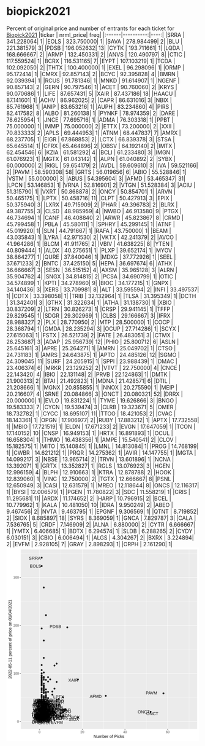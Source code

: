 # biopick2021
Percent of original price and number of entrants for each ticket for [Biopick2021](https://twitter.com/hashtag/Biopick2021)
|ticker | nrml_price| freq|
|:------|----------:|----:|
|SRRA   | 341.228064|    1|
|EOLS   | 323.750000|    1|
|SAVA   | 278.984499|    2|
|BLU    | 221.381579|    3|
|PDSB   | 196.052632|   13|
|CYTK   | 193.711661|    1|
|LQDA   | 168.666667|    2|
|ARMP   | 132.450331|    2|
|ANVS   | 120.490797|    8|
|CTIC   | 117.559524|    1|
|BCRX   | 116.531165|    7|
|EYPT   | 107.103219|    1|
|TCDA   | 102.092050|    2|
|THTX   | 100.400000|    1|
|EXEL   |  96.298096|    1|
|ORMP   |  95.172414|    1|
|CMRX   |  92.857143|    2|
|BCYC   |  92.395828|    4|
|BMRN   |  92.039394|    1|
|RCUS   |  91.781346|    1|
|MNKD   |  91.614907|    1|
|NGENF  |  90.857143|    2|
|GERN   |  90.797546|    1|
|ACET   |  90.760060|    2|
|KRYS   |  90.070686|    1|
|LIFE   |  87.657431|    5|
|XAIR   |  87.437186|   18|
|HAACU  |  87.141601|    1|
|ACHV   |  86.962025|    2|
|CAPR   |  86.631016|    3|
|NBIX   |  85.761968|    1|
|ANIP   |  83.653216|    1|
|AUPH   |  83.234860|    4|
|PIRS   |  82.417582|    8|
|ALBO   |  81.260138|    1|
|PYNKF  |  78.974359|    2|
|DARE   |  78.625954|    1|
|JNCE   |  77.695716|    1|
|ADMA   |  76.303318|    1|
|PPBT   |  75.000000|    1|
|IMMP   |  75.000000|    2|
|ETTX   |  73.200000|    2|
|XXII   |  70.833333|    2|
|APLS   |  69.444953|    1|
|ATNM   |  68.447837|    7|
|AMRX   |  68.237705|    1|
|EIGR   |  67.868853|    2|
|LCTX   |  66.839378|    3|
|STSA   |  65.645514|    1|
|CFRX   |  65.464896|    2|
|OBSV   |  64.192140|    2|
|IMTX   |  62.454546|    6|
|KZIA   |  61.581292|    4|
|BCLI   |  61.233480|    3|
|IMGN   |  61.076923|    1|
|MGTX   |  61.043142|    1|
|ALPN   |  61.040892|    2|
|SYBX   |  60.000000|    2|
|RIGL   |  59.654179|    2|
|AVDL   |  59.609610|    3|
|IVA    |  59.521166|    2|
|PAVM   |  58.590308|   58|
|GRTS   |  56.019656|    6|
|ABIO   |  55.528846|    1|
|VSTM   |  55.000000|    3|
|ABUS   |  54.395604|    3|
|AFMD   |  53.465347|   31|
|LPCN   |  53.146853|    1|
|VRNA   |  52.816901|    2|
|VTGN   |  51.528384|    3|
|ACIU   |  51.315790|    1|
|VXRT   |  50.868878|    2|
|ONCY   |  50.854701|    1|
|ARVN   |  50.465175|    1|
|LPTX   |  50.458716|   11|
|CLPT   |  50.427913|    3|
|EPIX   |  50.375940|    3|
|LXRX   |  49.715909|    2|
|PHAR   |  49.396783|    2|
|BLRX   |  49.387755|    3|
|CLSD   |  48.985959|    4|
|NWBO   |  46.913580|    9|
|PTGX   |  46.734694|    1|
|CANF   |  46.408840|    2|
|ARWR   |  45.823867|    8|
|CRMD   |  45.799458|    1|
|PBLA   |  45.580111|    1|
|SPHRY  |  45.299145|    1|
|ATNF   |  45.019920|    1|
|SLN    |  44.791667|    1|
|RAFA   |  43.750000|    1|
|BEAM   |  43.035843|    1|
|LYRA   |  42.971530|    2|
|VKTX   |  42.241379|    2|
|AVCO   |  41.964286|    1|
|BLCM   |  41.911765|    2|
|VBIV   |  41.638225|    8|
|YTEN   |  40.809444|    1|
|ALDX   |  40.275651|    1|
|PLXP   |  39.652174|    1|
|MYOV   |  38.864277|    1|
|QURE   |  37.840046|    1|
|MDXG   |  37.772926|    1|
|SEEL   |  37.671233|    2|
|BNTC   |  37.425150|    5|
|HEPA   |  36.697674|    6|
|ATHX   |  36.666667|    3|
|SESN   |  36.515152|    4|
|AXSM   |  35.965128|    3|
|ALRN   |  35.904762|    4|
|SNGX   |  34.814815|    2|
|PCSA   |  34.690799|    1|
|OTIC   |  34.574899|    1|
|KPTI   |  34.278960|    9|
|BIOC   |  34.177215|    1|
|GNPX   |  34.140436|    3|
|XERS   |  33.709981|    8|
|ALT    |  33.595594|    2|
|INFI   |  33.497537|    1|
|CDTX   |  33.398058|    1|
|TRIB   |  32.132964|    1|
|TLSA   |  31.395349|    1|
|DCTH   |  31.342401|    3|
|GTHX   |  31.322634|    1|
|ATHA   |  31.138730|    1|
|XBIO   |  30.837209|    2|
|LTRN   |  30.826273|    1|
|CRSP   |  29.941145|    1|
|TFFP   |  29.829545|    1|
|SDGR   |  29.302969|    1|
|CLBS   |  29.166667|    3|
|IFRX   |  28.988327|    2|
|PLX    |  28.770950|    2|
|MTP    |  28.500000|    1|
|COCP   |  28.368794|    1|
|GMDA   |  28.235294|    3|
|OCUP   |  27.714286|    1|
|SCYX   |  27.615063|    1|
|FSTX   |  26.521739|    2|
|FATE   |  26.483051|    3|
|CTMX   |  26.253687|    3|
|ADAP   |  25.956739|   12|
|PHIO   |  25.800712|    6|
|ASLN   |  25.645161|    3|
|APRE   |  25.264271|    1|
|AMRN   |  25.049702|    1|
|CTSO   |  24.731183|    1|
|AMRS   |  24.643875|    1|
|APTO   |  24.485126|   12|
|SGMO   |  24.309045|   11|
|SURF   |  24.205915|    1|
|SPPI   |  23.988439|    1|
|DMAC   |  23.406374|    6|
|MRKR   |  23.129252|    2|
|VTVT   |  22.750000|    4|
|CNCE   |  22.143420|    4|
|IBIO   |  22.131148|    2|
|PRVB   |  22.124863|    1|
|DMTK   |  21.900313|    2|
|BTAI   |  21.492823|    1|
|MDNA   |  21.428571|    6|
|DTIL   |  21.208666|    1|
|MGNX   |  20.855855|    1|
|NNOX   |  20.275590|    1|
|MEIP   |  20.216607|    4|
|SRNE   |  20.084866|    3|
|ONCT   |  20.080321|   52|
|DRRX   |  20.000000|    1|
|EVLO   |  19.831224|    1|
|TYME   |  19.626866|    3|
|BNGO   |  19.583333|    7|
|CYCN   |  19.539474|    3|
|CLRB   |  19.323671|    5|
|OMER   |  18.732782|    1|
|CYCC   |  18.695107|   11|
|TTOO   |  18.421053|    2|
|CVAC   |  18.143361|    1|
|OPGN   |  17.906977|    2|
|RUBY   |  17.883212|    1|
|APTX   |  17.732558|    1|
|MBIO   |  17.721519|    1|
|ELDN   |  17.671233|    2|
|EVGN   |  17.647059|    1|
|TCON   |  17.140152|   10|
|CNSP   |  16.949153|    1|
|HRTX   |  16.891893|    1|
|OCUL   |  16.658304|    1|
|THMO   |  16.438356|    1|
|AMPE   |  15.540541|    2|
|CLOV   |  15.182575|    1|
|MITO   |  15.140845|    1|
|LMNL   |  14.813084|    1|
|PROG   |  14.768199|    1|
|CWBR   |  14.621212|    1|
|PRQR   |  14.275362|    1|
|AVIR   |  14.147755|    1|
|MGTA   |  14.099217|    3|
|NBSE   |  13.965714|    2|
|TRVN   |  13.601896|    1|
|NCNA   |  13.392071|    1|
|GRTX   |  13.352827|    1|
|RGLS   |  13.076923|    3|
|HGEN   |  12.996159|    4|
|BLPH   |  12.910663|    1|
|KTRA   |  12.878788|    2|
|HOOK   |  12.839060|    1|
|VINC   |  12.750000|    2|
|TGTX   |  12.666667|    8|
|PSNL   |  12.650949|    3|
|CASI   |  12.631579|    1|
|MREO   |  12.118644|    8|
|ONCS   |  12.116317|    1|
|BYSI   |  12.006579|    1|
|PGEN   |  11.780822|    3|
|SDC    |  11.558219|    1|
|CRIS   |  11.295681|   11|
|ARDX   |  11.174652|    2|
|HARP   |  10.796915|    2|
|BCEL   |  10.779962|    1|
|KALA   |  10.481050|   10|
|IDRA   |   9.950249|    2|
|ABEO   |   9.467456|    2|
|NVTA   |   9.463795|    1|
|EPGNF  |   9.306569|    1|
|QTNT   |   8.719852|    2|
|SIOX   |   8.685897|   18|
|SYRS   |   8.369059|    1|
|GNCA   |   7.829787|    3|
|CALA   |   7.536765|    5|
|CRDF   |   7.146909|    2|
|ALNA   |   6.880000|    2|
|CYTR   |   6.666667|    1|
|YMTX   |   6.406685|    1|
|BDTX   |   6.294574|    1|
|SLDB   |   6.288265|    2|
|CYDY   |   6.030151|    3|
|CBIO   |   6.006494|    1|
|ALGS   |   4.304267|    2|
|BXRX   |   3.224894|    2|
|EVFM   |   2.928105|    7|
|GRAY   |   2.898293|    1|
|ORPH   |   2.161290|    1|
![retvspicks](biopicks.png?raw=true)
